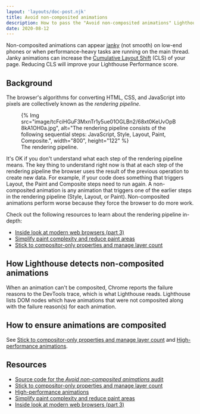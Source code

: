 ```yaml
---
layout: 'layouts/doc-post.njk'
title: Avoid non-composited animations
description: How to pass the "Avoid non-composited animations" Lighthouse audit.
date: 2020-08-12
---
```


Non-composited animations can appear [janky](https://en.wiktionary.org/wiki/jank) (not smooth) on low-end phones or when
performance-heavy tasks are running on the main thread. Janky animations can increase the
[Cumulative Layout Shift](https://web.dev/cls/) (CLS) of your page. Reducing CLS will improve your
Lighthouse Performance score.

## Background

The browser's algorithms for converting HTML, CSS, and JavaScript into pixels are collectively known
as the _rendering pipeline_.

<figure>
  {% Img src="image/tcFciHGuF3MxnTr1y5ue01OGLBn2/68xt0KeUvOpB8kA1OH0a.jpg", alt="The rendering pipeline consists of the following sequential steps: JavaScript, Style, Layout, Paint, Composite.", width="800", height="122" %}
  <figcaption>The rendering pipeline.</figcaption>
</figure>

It's OK if you don't understand what each step of the rendering pipeline means. The key thing to
understand right now is that at each step of the rendering pipeline the browser uses the result of
the previous operation to create new data. For example, if your code does something that triggers
Layout, the Paint and Composite steps need to run again. A non-composited animation is any animation
that triggers one of the earlier steps in the rendering pipeline (Style, Layout, or Paint).
Non-composited animations perform worse because they force the browser to do more work.

Check out the following resources to learn about the rendering pipeline in-depth:

- [Inside look at modern web browsers (part 3)][inside]
- [Simplify paint complexity and reduce paint areas][paint]
- [Stick to compositor-only properties and manage layer count][compositor]

## How Lighthouse detects non-composited animations

When an animation can't be composited, Chrome reports the failure reasons to the DevTools trace,
which is what Lighthouse reads. Lighthouse lists DOM nodes which have animations that were not
composited along with the failure reason(s) for each animation.

## How to ensure animations are composited

See [Stick to compositor-only properties and manage layer count][compositor] and
[High-performance animations][animations].

## Resources

- [Source code for the _Avoid non-composited animations_ audit](https://github.com/GoogleChrome/lighthouse/blob/main/core/audits/non-composited-animations.js)
- [Stick to compositor-only properties and manage layer count][compositor]
- [High-performance animations][animations]
- [Simplify paint complexity and reduce paint areas][paint]
- [Inside look at modern web browsers (part 3)][inside]

[compositor]: https://web.dev/stick-to-compositor-only-properties-and-manage-layer-count/
[animations]: https://web.dev/animations-guide/
[paint]: https://web.dev/simplify-paint-complexity-and-reduce-paint-areas/
[inside]: /blog/inside-browser-part3/
